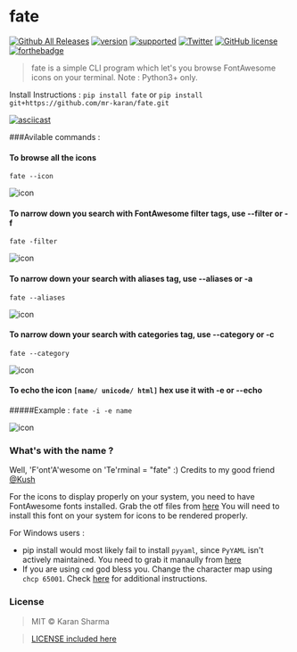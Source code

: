 # fate
[![Github All Releases](https://img.shields.io/github/downloads/mr-karan/fate/total.svg)]()
[![version](https://img.shields.io/pypi/v/fate.svg)](https://pypi.python.org/pypi/fate/)
[![supported](https://img.shields.io/pypi/pyversions/fate.svg)](https://pypi.python.org/pypi/fate/)
[![Twitter](https://img.shields.io/twitter/url/https/pypi.python.org/pypi/fate.svg?style=social?style=flat-square)](https://twitter.com/intent/tweet?text=Wow:&url=%5Bobject%20Object%5D)
[![GitHub license](https://img.shields.io/badge/license-MIT-blue.svg)](https://raw.githubusercontent.com/mr-karan/fate/master/LICENSE)
[![forthebadge](http://forthebadge.com/images/badges/built-with-love.svg)](http://forthebadge.com)
>fate is a simple CLI program which let's you browse FontAwesome icons on your terminal. 
Note : Python3+ only.

Install Instructions : 
`pip install fate`
or 
`pip install git+https://github.com/mr-karan/fate.git`

[![asciicast](https://asciinema.org/a/9oyqtsd9r6xh3ppryiy0yu14r.png)](https://asciinema.org/a/9oyqtsd9r6xh3ppryiy0yu14r)

###Avilable commands : 
#### To browse all the icons 
`fate --icon `

![icon](screenshots/icon.png)
#### To narrow down you search with FontAwesome filter tags, use --filter or -f
`fate -filter`

![icon](screenshots/filter.png)
#### To narrow down your search with aliases tag, use --aliases or -a
`fate --aliases`

![icon](screenshots/aliases.png)
#### To narrow down your search with categories tag, use --category or -c
`fate --category`

![icon](screenshots/category.png)
#### To echo the icon `[name/ unicode/ html]` hex use it with -e or --echo
#####Example : 
`fate -i -e name`

![icon](screenshots/echo.png)

### What's with the name ? 

Well, 'F'ont'A'wesome on 'Te'rminal = "fate" :)
Credits to my good friend [@Kush](https://twitter.com/BurstDragon)

For the icons to display properly on your system, you need to have FontAwesome fonts installed.
Grab the otf files from [here](https://fortawesome.github.io/Font-Awesome/)
You will need to install this font on your system for icons to be rendered properly.

For Windows users : 
 - pip install would most likely fail to install `pyyaml`, since `PyYAML` isn't actively maintained. You need to grab it manaully from [here](http://www.lfd.uci.edu/~gohlke/pythonlibs/#pyyaml)
 - If you are using `cmd` god bless you. Change the character map using `chcp 65001`. Check [here](http://stackoverflow.com/questions/14109024/how-to-make-unicode-charset-in-cmd-exe-by-default) for additional instructions.

### License
> MIT © Karan Sharma 

> [LICENSE included here](LICENSE)
